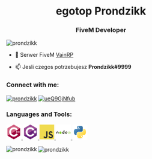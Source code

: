 <h1 align="center">egotop Prondzikk</h1>
<h3 align="center">FiveM Developer</h3>

<p align="left"> <img src="https://komarev.com/ghpvc/?username=prondzikk&label=Profile%20views&color=8c00ff&style=flat" alt="prondzikk" /> </p>

- 💬 Serwer FiveM [VainRP](https://discord.gg/z8KDWevH2r)

- 📫 Jesli czegos potrzebujesz **Prondzikk#9999**

<h3 align="left">Connect with me:</h3>
<p align="left">
<a href="https://www.youtube.com/c/prondzikk" target="blank"><img align="center" src="https://raw.githubusercontent.com/rahuldkjain/github-profile-readme-generator/master/src/images/icons/Social/youtube.svg" alt="prondzikk" height="30" width="40" /></a>
<a href="https://discord.gg/ueQ9GjNfub" target="blank"><img align="center" src="https://raw.githubusercontent.com/rahuldkjain/github-profile-readme-generator/master/src/images/icons/Social/discord.svg" alt="ueQ9GjNfub" height="30" width="40" /></a>
</p>

<h3 align="left">Languages and Tools:</h3>
<p align="left"> <a href="https://www.w3schools.com/cpp/" target="_blank" rel="noreferrer"> <img src="https://raw.githubusercontent.com/devicons/devicon/master/icons/cplusplus/cplusplus-original.svg" alt="cplusplus" width="40" height="40"/> </a> <a href="https://www.w3schools.com/cs/" target="_blank" rel="noreferrer"> <img src="https://raw.githubusercontent.com/devicons/devicon/master/icons/csharp/csharp-original.svg" alt="csharp" width="40" height="40"/> </a> <a href="https://developer.mozilla.org/en-US/docs/Web/JavaScript" target="_blank" rel="noreferrer"> <img src="https://raw.githubusercontent.com/devicons/devicon/master/icons/javascript/javascript-original.svg" alt="javascript" width="40" height="40"/> </a> <a href="https://nodejs.org" target="_blank" rel="noreferrer"> <img src="https://raw.githubusercontent.com/devicons/devicon/master/icons/nodejs/nodejs-original-wordmark.svg" alt="nodejs" width="40" height="40"/> </a> <a href="https://www.python.org" target="_blank" rel="noreferrer"> <img src="https://raw.githubusercontent.com/devicons/devicon/master/icons/python/python-original.svg" alt="python" width="40" height="40"/> </a> </p>

<p><img align="left" src="https://github-readme-stats.vercel.app/api/top-langs?username=prondzikk&show_icons=true&theme=dark&locale=en&layout=compact" alt="prondzikk" /></p>

<p>&nbsp;<img align="center" src="https://github-readme-stats.vercel.app/api?username=prondzikk&show_icons=true&theme=dark&locale=en" alt="prondzikk" /></p>
